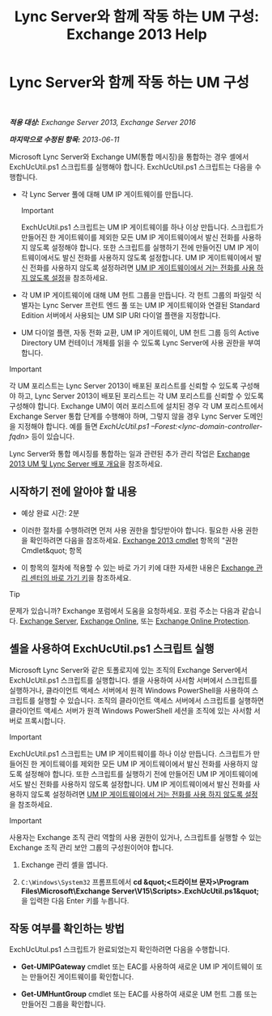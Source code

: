 ﻿---
title: 'Lync Server와 함께 작동 하는 UM 구성: Exchange 2013 Help'
TOCTitle: Lync Server와 함께 작동 하는 UM 구성
ms:assetid: 29bdddbf-75d5-4c92-988e-c8506ecc7a1c
ms:mtpsurl: https://technet.microsoft.com/ko-kr/library/JJ966276(v=EXCHG.150)
ms:contentKeyID: 52058063
ms.date: 05/22/2018
mtps_version: v=EXCHG.150
ms.translationtype: MT
---

# Lync Server와 함께 작동 하는 UM 구성

 

_**적용 대상:** Exchange Server 2013, Exchange Server 2016_

_**마지막으로 수정된 항목:** 2013-06-11_

Microsoft Lync Server와 Exchange UM(통합 메시징)을 통합하는 경우 셸에서 ExchUcUtil.ps1 스크립트를 실행해야 합니다. ExchUcUtil.ps1 스크립트는 다음을 수행합니다.

  - 각 Lync Server 풀에 대해 UM IP 게이트웨이를 만듭니다.
    

    > [!IMPORTANT]
    > ExchUcUtil.ps1 스크립트는 UM IP 게이트웨이를 하나 이상 만듭니다. 스크립트가 만들어진 한 게이트웨이를 제외한 모든 UM IP 게이트웨이에서 발신 전화를 사용하지 않도록 설정해야 합니다. 또한 스크립트를 실행하기 전에 만들어진 UM IP 게이트웨이에서도 발신 전화를 사용하지 않도록 설정합니다. UM IP 게이트웨이에서 발신 전화를 사용하지 않도록 설정하려면 <A href="https://docs.microsoft.com/ko-kr/exchange/voice-mail-unified-messaging/set-up-client-voice-mail-features/disable-outgoing-calls-on-um-ip-gateways">UM IP 게이트웨이에서 거는 전화를 사용 하지 않도록 설정</A>을 참조하세요.



  - 각 UM IP 게이트웨이에 대해 UM 헌트 그룹을 만듭니다. 각 헌트 그룹의 파일럿 식별자는 Lync Server 프런트 엔드 풀 또는 UM IP 게이트웨이와 연결된 Standard Edition 서버에서 사용되는 UM SIP URI 다이얼 플랜을 지정합니다.

  - UM 다이얼 플랜, 자동 전화 교환, UM IP 게이트웨이, UM 헌트 그룹 등의 Active Directory UM 컨테이너 개체를 읽을 수 있도록 Lync Server에 사용 권한을 부여합니다.


> [!IMPORTANT]
> 각 UM 포리스트는 Lync Server 2013이 배포된 포리스트를 신뢰할 수 있도록 구성해야 하고, Lync Server 2013이 배포된 포리스트는 각 UM 포리스트를 신뢰할 수 있도록 구성해야 합니다. Exchange UM이 여러 포리스트에 설치된 경우 각 UM 포리스트에서 Exchange Server 통합 단계를 수행해야 하며, 그렇지 않을 경우 Lync Server 도메인을 지정해야 합니다. 예를 들면 <EM>ExchUcUtil.ps1 –Forest:&lt;lync-domain-controller-fqdn&gt;</EM> 등이 있습니다.



Lync Server와 통합 메시징를 통합하는 일과 관련된 추가 관리 작업은 [Exchange 2013 UM 및 Lync Server 배포 개요](deploying-exchange-2013-um-and-lync-server-overview-exchange-2013-help.md)을 참조하세요.

## 시작하기 전에 알아야 할 내용

  - 예상 완료 시간: 2분

  - 이러한 절차를 수행하려면 먼저 사용 권한을 할당받아야 합니다. 필요한 사용 권한을 확인하려면 다음을 참조하세요. [Exchange 2013 cmdlet](https://technet.microsoft.com/ko-kr/library/bb124413\(v=exchg.150\)) 항목의 "권한 Cmdlet\&quot; 항목

  - 이 항목의 절차에 적용할 수 있는 바로 가기 키에 대한 자세한 내용은 [Exchange 관리 센터의 바로 가기 키](keyboard-shortcuts-in-the-exchange-admin-center-exchange-online-protection-help.md)을 참조하세요.


> [!TIP]
> 문제가 있습니까? Exchange 포럼에서 도움을 요청하세요. 포럼 주소는 다음과 같습니다. <A href="https://go.microsoft.com/fwlink/p/?linkid=60612">Exchange Server</A>, <A href="https://go.microsoft.com/fwlink/p/?linkid=267542">Exchange Online</A>, 또는 <A href="https://go.microsoft.com/fwlink/p/?linkid=285351">Exchange Online Protection</A>.



## 셸을 사용하여 ExchUcUtil.ps1 스크립트 실행

Microsoft Lync Server와 같은 토폴로지에 있는 조직의 Exchange Server에서 ExchUcUtil.ps1 스크립트를 실행합니다. 셸을 사용하여 사서함 서버에서 스크립트를 실행하거나, 클라이언트 액세스 서버에서 원격 Windows PowerShell을 사용하여 스크립트를 실행할 수 있습니다. 조직의 클라이언트 액세스 서버에서 스크립트를 실행하면 클라이언트 액세스 서버가 원격 Windows PowerShell 세션을 조직에 있는 사서함 서버로 프록시합니다.


> [!IMPORTANT]
> ExchUcUtil.ps1 스크립트는 UM IP 게이트웨이를 하나 이상 만듭니다. 스크립트가 만들어진 한 게이트웨이를 제외한 모든 UM IP 게이트웨이에서 발신 전화를 사용하지 않도록 설정해야 합니다. 또한 스크립트를 실행하기 전에 만들어진 UM IP 게이트웨이에서도 발신 전화를 사용하지 않도록 설정합니다. UM IP 게이트웨이에서 발신 전화를 사용하지 않도록 설정하려면 <A href="https://docs.microsoft.com/ko-kr/exchange/voice-mail-unified-messaging/set-up-client-voice-mail-features/disable-outgoing-calls-on-um-ip-gateways">UM IP 게이트웨이에서 거는 전화를 사용 하지 않도록 설정</A>을 참조하세요.




> [!IMPORTANT]
> 사용자는 Exchange 조직 관리 역할의 사용 권한이 있거나, 스크립트를 실행할 수 있는 Exchange 조직 관리 보안 그룹의 구성원이어야 합니다.



1.  Exchange 관리 셸을 엽니다.

2.  `C:\Windows\System32` 프롬프트에서 <strong>cd \&quot;\<드라이브 문자\>\\Program Files\\Microsoft\\Exchange Server\\V15\\Scripts\>.ExchUcUtil.ps1\&quot;</strong>을 입력한 다음 Enter 키를 누릅니다.

## 작동 여부를 확인하는 방법

ExchUcUtul.ps1 스크립트가 완료되었는지 확인하려면 다음을 수행합니다.

  - **Get-UMIPGateway** cmdlet 또는 EAC를 사용하여 새로운 UM IP 게이트웨이 또는 만들어진 게이트웨이를 확인합니다.

  - **Get-UMHuntGroup** cmdlet 또는 EAC를 사용하여 새로운 UM 헌트 그룹 또는 만들어진 그룹을 확인합니다.

